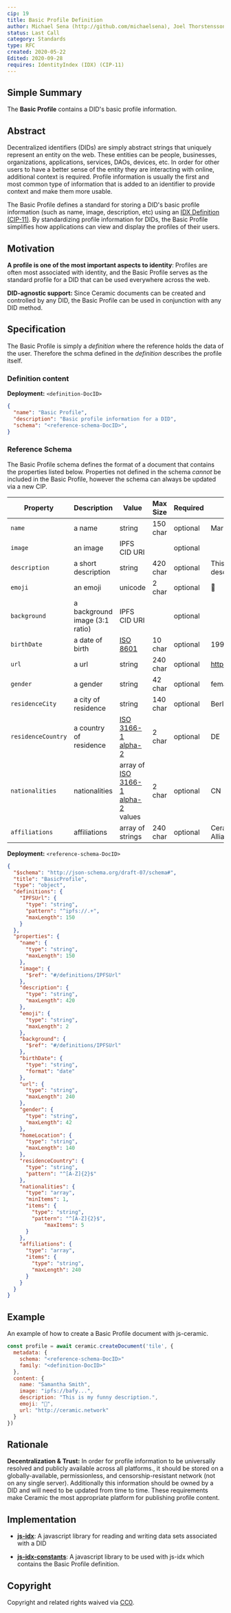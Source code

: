 ```yaml
---
cip: 19
title: Basic Profile Definition
author: Michael Sena (http://github.com/michaelsena), Joel Thorstensson (http://github.com/oed)
status: Last Call
category: Standards
type: RFC
created: 2020-05-22
Edited: 2020-09-28
requires: IdentityIndex (IDX) (CIP-11)
---
```


## Simple Summary

The **Basic Profile** contains a DID's basic profile information.

## Abstract

Decentralized identifiers (DIDs) are simply abstract strings that uniquely represent an entity on the web. These entities can be people, businesses, organizations, applications, services, DAOs, devices, etc. In order for other users to have a better sense of the entity they are interacting with online, additional context is required. Profile information is usually the first and most common type of information that is added to an identifier to provide context and make them more usable.

The Basic Profile defines a standard for storing a DID's basic profile information (such as name, image, description, etc) using an [IDX Definition (CIP-11)](../CIP-11/CIP-11.md). By standardizing profile information for DIDs, the Basic Profile simplifies how applications can view and display the profiles of their users.

## Motivation

**A profile is one of the most important aspects to identity**: Profiles are often most associated with identity, and the Basic Profile serves as the standard profile for a DID that can be used everywhere across the web.

**DID-agnostic support:** Since Ceramic documents can be created and controlled by any DID, the Basic Profile can be used in conjunction with any DID method.


## Specification

The Basic Profile is simply a *definition* where the reference holds the data of the user. Therefore the schma defined in the *definition* describes the profile itself.

### Definition content

**Deployment:** `<definition-DocID>`

```json
{
  "name": "Basic Profile",
  "description": "Basic profile information for a DID",
  "schema": "<reference-schema-DocID>",
}
```

### Reference Schema

The Basic Profile schema defines the format of a document that contains the properties listed below. Properties not defined in the schema *cannot* be included in the Basic Profile, however the schema can always be updated via a new CIP.

| Property           | Description                    | Value                                                        | Max Size | Required | Example                      |
| ------------------ | ------------------------------ | ------------------------------------------------------------ | -------- | -------- | ---------------------------- |
| `name`             | a name                         | string                                                       | 150 char | optional | Mary Smith                   |
| `image`            | an image                       | IPFS CID URI                                                 |          | optional |                              |
| `description`      | a short description            | string                                                       | 420 char | optional | This is my cool description. |
| `emoji`            | an emoji                       | unicode                                                      | 2 char   | optional | 🔢                            |
| `background`       | a background image (3:1 ratio) | IPFS CID URI                                                 |          | optional |                              |
| `birthDate`        | a date of birth                | [ISO 8601](https://en.wikipedia.org/wiki/ISO_8601)           | 10 char  | optional | 1990-04-24                   |
| `url`              | a url                          | string                                                       | 240 char | optional | http://ceramic.network       |
| `gender`           | a gender                       | string                                                       | 42 char  | optional | female                       |
| `residenceCity`    | a city of residence            | string                                                       | 140 char | optional | Berlin                       |
| `residenceCountry` | a country of residence         | [ISO 3166-1 alpha-2](https://en.wikipedia.org/wiki/ISO_3166-1_alpha-2) | 2 char   | optional | DE                           |
| `nationalities`    | nationalities                  | array of [ISO 3166-1 alpha-2](https://en.wikipedia.org/wiki/ISO_3166-1_alpha-2) values | 2 char   | optional | CN                           |
| `affiliations`     | affiliations                   | array of strings                                             | 240 char | optional | Ceramic Ecosystem Alliance   |

**Deployment:** `<reference-schema-DocID>`

```json
{
  "$schema": "http://json-schema.org/draft-07/schema#",
  "title": "BasicProfile",
  "type": "object",
  "definitions": {
    "IPFSUrl": {
      "type": "string",
      "pattern": "^ipfs://.+",
      "maxLength": 150
    }
  },
  "properties": {
    "name": {
      "type": "string",
      "maxLength": 150
    },
    "image": {
      "$ref": "#/definitions/IPFSUrl"
    },
    "description": {
      "type": "string",
      "maxLength": 420
    },
    "emoji": {
      "type": "string",
      "maxLength": 2
    },
    "background": {
      "$ref": "#/definitions/IPFSUrl"
    },
    "birthDate": {
      "type": "string",
      "format": "date"
    },
    "url": {
      "type": "string",
      "maxLength": 240
    },
    "gender": {
      "type": "string",
      "maxLength": 42
    },
    "homeLocation": {
      "type": "string",
      "maxLength": 140
    },
    "residenceCountry": {
      "type": "string",
      "pattern": "^[A-Z]{2}$"
    },
    "nationalities": {
      "type": "array",
      "minItems": 1,
      "items": {
        "type": "string",
        "pattern": "^[A-Z]{2}$",
  			"maxItems": 5
      }
    },
    "affiliations": {
      "type": "array",
      "items": {
        "type": "string",
        "maxLength": 240
      }
    }
  }
}
```

## **Example**

An example of how to create a Basic Profile document with js-ceramic.

```js
const profile = await ceramic.createDocument('tile', {
  metadata: {
    schema: "<reference-schema-DocID>"
    family: "<definition-DocID>"
  },
  content: {
    name: "Samantha Smith",
  	image: "ipfs://bafy...",
  	description: "This is my funny description.",
  	emoji: "🚀",
  	url: "http://ceramic.network"
  }
})
```


## Rationale

**Decentralization & Trust:** In order for profile information to be universally resolved and publicly available across all platforms., it should be stored on a globally-available, permissionless, and censorship-resistant network (not on any single server). Additionally this information should be owned by a DID and will need to be updated from time to time. These requirements make Ceramic the most appropriate platform for publishing profile content.


## Implementation

* [**js-idx**](https://idx.xyz/): A javascript library for reading and writing data sets associated with a DID

* [**js-idx-constants**](https://github.com/ceramicstudio/js-idx-constants): A javascript library to be used with js-idx which contains the Basic Profile definition.


## Copyright

Copyright and related rights waived via [CC0](https://creativecommons.org/publicdomain/zero/1.0/).